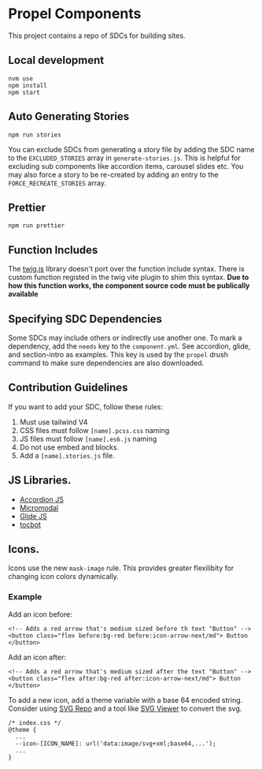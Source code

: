 # Propel Components

This project contains a repo of SDCs for building sites.

## Local development

```
nvm use
npm install
npm start
```

## Auto Generating Stories

```
npm run stories
```

You can exclude SDCs from generating a story file by adding the SDC name to the `EXCLUDED_STORIES` array in `generate-stories.js`.
This is helpful for excluding sub components like accordion items, carousel slides etc. You may also force a story to be
re-created by adding an entry to the `FORCE_RECREATE_STORIES` array.

## Prettier
```
npm run prettier
```

## Function Includes

The [twig.js](https://github.com/twigjs/twig.js) library doesn't port over the function include syntax. There is custom function registed in the twig vite plugin to
shim this syntax. **Due to how this function works, the component source code must be publically available**

## Specifying SDC Dependencies

Some SDCs may include others or indirectly use another one. To mark a dependency, add the `needs` key to the `component.yml`.
See accordion, glide, and section-intro as examples. This key is used by the `propel` drush command to make sure dependencies are also downloaded.

## Contribution Guidelines

If you want to add your SDC, follow these rules:

1. Must use tailwind V4
2. CSS files must follow `[name].pcss.css` naming
3. JS files must follow `[name].es6.js` naming
4. Do not use embed and blocks.
5. Add a `[name].stories.js` file.

## JS Libraries.

- [Accordion JS](https://github.com/michu2k/Accordion)
- [Micromodal](https://www.npmjs.com/package/micromodal)
- [Glide JS](https://glidejs.com)
- [tocbot](https://github.com/tscanlin/tocbot)

## Icons.

Icons use the new `mask-image` rule. This provides greater flexilibity for changing icon colors dynamically.

### Example

Add an icon before:

```
<!-- Adds a red arrow that's medium sized before th text "Button" -->
<button class="flex before:bg-red before:icon-arrow-next/md"> Button </button>
```

Add an icon after:

```
<!-- Adds a red arrow that's medium sized after the text "Button" -->
<button class="flex after:bg-red after:icon-arrow-next/md"> Button </button>
```

To add a new icon, add a theme variable with a base 64 encoded string. Consider using [SVG Repo](https://svgrepo.com) and a tool like [SVG Viewer](https://www.svgviewer.dev/svg-to-data-uri) to convert the svg.

```
/* index.css */
@theme {
  ...
  --icon-[ICON_NAME]: url('data:image/svg+xml;base64,...');
  ...
}
```
